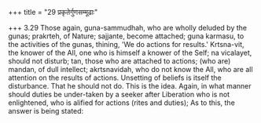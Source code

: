 +++
title = "29 प्रकृतेर्गुणसम्मूढाः"

+++
3.29 Those again, guna-sammudhah, who are wholly deluded by the gunas;
prakrteh, of Nature; sajjante, become attached; guna karmasu, to the
activities of the gunas, thining, 'We do actions for results.'
Krtsna-vit, the knower of the All, one who is himself a knower of the
Self; na vicalayet, should not disturb; tan, those who are attached to
actions; (who are) mandan, of dull intellect; akrtsnavidah, who do not
know the All, who are all attention on the results of actions. Unsetting
of beliefs is itself the disturbance. That he should not do. This is the
idea. Again, in what manner should duties be under-taken by a seeker
after Liberation who is not enlightened, who is alified for actions
(rites and duties); As to this, the answer is being stated:
